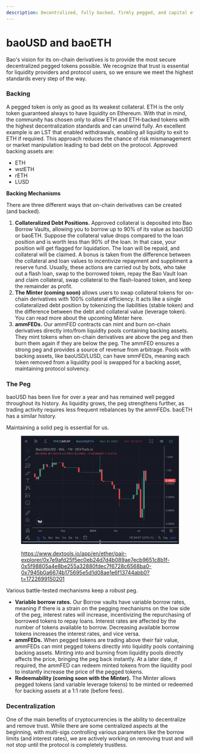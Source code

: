```yaml
---
description: Decentralized, fully backed, firmly pegged, and capital efficient.
---
```


# baoUSD and baoETH

Bao's vision for its on-chain derivatives is to provide the most secure decentralized pegged tokens possible. We recognize that trust is essential for liquidity providers and protocol users, so we ensure we meet the highest standards every step of the way.

### Backing

A pegged token is only as good as its weakest collateral. ETH is the only token guaranteed always to have liquidity on Ethereum. With that in mind, the community has chosen only to allow ETH and ETH-backed tokens with the highest decentralization standards and can unwind fully. An excellent example is an LST that enabled withdrawals, enabling all liquidity to exit to ETH if required. This approach reduces the chance of risk mismanagement or market manipulation leading to bad debt on the protocol. Approved backing assets are:

* ETH
* wstETH
* rETH
* LUSD

**Backing Mechanisms**

There are three different ways that on-chain derivatives can be created (and backed).

1. **Collateralized Debt Positions.** Approved collateral is deposited into Bao Borrow Vaults, allowing you to borrow up to 90% of its value as baoUSD or baoETH. Suppose the collateral value drops compared to the loan position and is worth less than 90% of the loan. In that case, your position will get flagged for liquidation. The loan will be repaid, and collateral will be claimed. A bonus is taken from the difference between the collateral and loan values to incentivize repayment and suppliment a reserve fund. Usually, these actions are carried out by bots, who take out a flash loan, swap to the borrowed token, repay the Bao Vault loan and claim collateral, swap collateral to the flash-loaned token, and keep the remainder as profit.
2. **The Minter (coming soon)** allows users to swap collateral tokens for on-chain derivatives with 100% collateral efficiency. It acts like a single collateralized debt position by tokenizing the liabilities (stable token) and the difference between the debt and collateral value (leverage token). You can read more about the upcoming Minter here.
3. **ammFEDs.** Our ammFED contracts can mint and burn on-chain derivatives directly into/from liquidity pools containing backing assets. They mint tokens when on-chain derivatives are above the peg and then burn them again if they are below the peg. The ammFED ensures a strong peg and provides a source of revenue from arbitrage. Pools with backing assets, like baoUSD/LUSD, can have smmFEDs, meaning each token removed from a liquidity pool is swapped for a backing asset, maintaining protocol solvency.

### The Peg

baoUSD has been live for over a year and has remained well pegged throughout its history. As liquidity grows, the peg strengthens further, as trading activity requires less frequent rebalances by the ammFEDs. baoETH has a similar history.

Maintaining a solid peg is essential for us.&#x20;

<figure><img src="../.gitbook/assets/image (1).png" alt=""><figcaption><p><a href="https://www.dextools.io/app/en/ether/pair-explorer/0x7e9afd25f5ec0eb24d7d4b089ae7ecb9651c8b1f-0x5f98805a4e8be255a32880fdec7f6728c6568ba0-0x7945b0a6674b175695e5d1d08ae1e6f13744abb0?t=1722699150201">https://www.dextools.io/app/en/ether/pair-explorer/0x7e9afd25f5ec0eb24d7d4b089ae7ecb9651c8b1f-0x5f98805a4e8be255a32880fdec7f6728c6568ba0-0x7945b0a6674b175695e5d1d08ae1e6f13744abb0?t=1722699150201</a></p></figcaption></figure>

Various battle-tested mechanisms keep a robust peg.

* **Variable borrow rates.** Our Borrow vaults have variable borrow rates, meaning if there is a strain on the pegging mechanisms on the low side of the peg, interest rates will increase, incentivizing the repurchasing of borrowed tokens to repay loans. Interest rates are affected by the number of tokens available to borrow. Decreasing available borrow tokens increases the interest rates, and vice versa.
* **ammFEDs.** When pegged tokens are trading above their fair value, ammFEDs can mint pegged tokens directly into liquidity pools containing backing assets. Minting into and burning from liquidity pools directly affects the price, bringing the peg back instantly. At a later date, if required, the ammFED can redeem minted tokens from the liquidity pool to instantly increase the price of the pegged tokens.
* **Redeemability (coming soon with the Minter).** The Minter allows pegged tokens (and variable leverage tokens) to be minted or redeemed for backing assets at a 1:1 rate (before fees).

### **Decentralization**

One of the main benefits of cryptocurrencies is the ability to decentralize and remove trust. While there are some centralized aspects at the beginning, with multi-sigs controlling various parameters like the borrow limits (and interest rates), we are actively working on removing trust and will not stop until the protocol is completely trustless.

